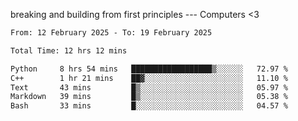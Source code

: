 breaking and building from first principles --- Computers <3

<!--START_SECTION:waka-->

```txt
From: 12 February 2025 - To: 19 February 2025

Total Time: 12 hrs 12 mins

Python     8 hrs 54 mins   ██████████████████▒░░░░░░   72.97 %
C++        1 hr 21 mins    ██▓░░░░░░░░░░░░░░░░░░░░░░   11.10 %
Text       43 mins         █▒░░░░░░░░░░░░░░░░░░░░░░░   05.97 %
Markdown   39 mins         █▒░░░░░░░░░░░░░░░░░░░░░░░   05.38 %
Bash       33 mins         █░░░░░░░░░░░░░░░░░░░░░░░░   04.57 %
```

<!--END_SECTION:waka-->
